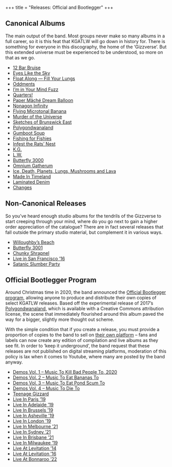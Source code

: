 +++
title = "Releases: Official and Bootlegger"
+++

## Canonical Albums

The main output of the band. Most groups never make so many albums in a full career, so it is this feat that KGATLW will go down in history for. There is something for everyone in this discography, the home of the ‘Gizzverse’. But this extended universe must be experienced to be understood, so more on that as we go.

*   [12 Bar Bruise](../releases/12-bar-bruise)
*   [Eyes Like the Sky](../releases/eyes-like-the-sky)
*   [Float Along — Fill Your Lungs](../releases/float-along-fill-your-lungs)
*   [Oddments](../releases/oddments)
*   [I’m in Your Mind Fuzz](../releases/im-in-your-mind-fuzz)
*   [Quarters!](../releases/quarters)
*   [Paper Mâché Dream Balloon](../releases/paper-mache-dream-balloon)
*   [Nonagon Infinity](../releases/nonagon-infinity)
*   [Flying Microtonal Banana](../releases/flying-microtonal-banana)
*   [Murder of the Universe](../releases/murder-of-the-universe)
*   [Sketches of Brunswick East](../releases/sketches-of-brunswick-east)
*   [Polygondwanaland](../releases/polygondwanaland)
*   [Gumboot Soup](../releases/gumboot-soup)
*   [Fishing for Fishies](../releases/fishing-for-fishies)
*   [Infest the Rats’ Nest](../releases/infest-the-rats-nest)
*   [K.G.](../releases/kg)
*   [L.W.](../releases/lw)
*   [Butterfly 3000](../releases/butterfly-3000)
*   [Omnium Gatherum](../releases/omnium-gatherium)
*   [Ice, Death, Planets, Lungs, Mushrooms and Lava](../releases/ice-death-planets-lungs-mushrooms-and-lava)
*   [Made In Timeland](../releases/made-in-timeland)
*   [Laminated Denim](../releases/laminated-denim)
*   [Changes](../releases/changes)

## Non-Canonical Releases

So you’ve heard enough studio albums for the tendrils of the Gizzverse to start creeping through your mind, where do you go next to gain a higher order appreciation of the catalogue? There are in fact several releases that fall outside the primary studio material, but complement it in various ways.

*   [Willoughby’s Beach](../releases/willoughbys-beach)
*   [Butterfly 3001](../releases/butterfly-3001)
*   [Chunky Shrapnel](../releases/chunky-shrapnel)
*   [Live in San Francisco ’16](../releases/live-in-san-francisco-2016)
*   [Satanic Slumber Party](../releases/satanic-slumber-party)

## Official Bootlegger Program

Around Christmas time in 2020, the band announced the [Official Bootlegger program](https://kinggizzardandthelizardwizard.com/bootlegger), allowing anyone to produce and distribute their own copies of select KGATLW releases. Based off the experimental release of 2017’s [Polygondwanaland](../releases/polygondwanaland), which is available with a Creative Commons attribution license, the scene that immediately flourished around this album paved the way for a bigger, slightly more thought out scheme.

With the simple condition that if you create a release, you must provide a proportion of copies to the band to sell on [their own platform](https://gizzverse.com/) – fans and labels can now create any edition of compilation and live albums as they see fit. In order to ‘keep it underground’, the band request that these releases are not published on digital streaming platforms, moderation of this policy is lax when it comes to Youtube, where many are posted by the band anyway.

*   [Demos Vol. 1 – Music To Kill Bad People To, 2020](../releases/demos-vol-1-music-to-kill-bad-people-to)
*   [Demos Vol. 2 – Music To Eat Bananas To](../releases/demos-vol-2-music-to-eat-bananas-to)
*   [Demos Vol. 3 – Music To Eat Pond Scum To](../releases/demos-vol-3-music-to-eat-pond-scum-to)
*   [Demos Vol. 4 – Music To Die To](../releases/demos-vol-4-music-to-die-to)
*   [Teenage Gizzard](../releases/teenage-gizzard)
*   [Live In Paris ’19](../releases/live-in-paris-2019)
*   [Live In Adelaide ’19](../releases/live-in-adelaide-2019)
*   [Live In Brussels ’19](../releases/live-in-brussels-2019)
*   [Live In Asheville ’19](../releases/live-in-asheville-2019)
*   [Live In London ’19](../releases/live-in-london-2019)
*   [Live In Melbourne ’21](../releases/live-in-melbourne-2019)
*   [Live In Sydney ’21](../releases/live-in-sydney-2021)
*   [Live In Brisbane ’21](../releases/live-in-brisbane-2022)
*   [Live In Milwaukee ’19](../releases/live-in-milwaukee-2019)
*   [Live At Levitation ’14](../releases/live-at-levitation-2014)
*   [Live At Levitation ’16](../releases/live-at-levitation-2016)
*   [Live At Bonnaroo ’22](../releases/live-at-bonnaroo-2022)
